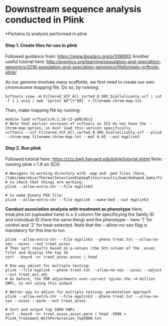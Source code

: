 # Downstream sequence analysis conducted in Plink
*Pertains to analysis performed in plink  


#### Step 1. Create files for use in plink 
Followed guidance from: https://www.biostars.org/p/109690/ 
Another useful tutorial here: http://evomics.org/learning/population-and-speciation-genomics/2016-population-and-speciation-genomics/fileformats-vcftools-plink/

As our genome involves many scaffolds, we first need to create our own chromosome mapping file. Do so, by running:
```
bcftools view -H Filtered_VCF_All_sorted_0.995_bialleliconly.vcf | cut -f 1 | uniq | awk '{print $0"\t"$0}' > filename.chrom-map.txt
```
Then, make mapping file by running:
```
module load vcftools/0.1.16-13-gd0c95c5
# Note that earlier versions of vcftools on SCG do not have the --chrom-map option, so must load this version specifically
vcftools --vcf Filtered_VCF_All_sorted_0.995_bialleliconly.vcf --plink --chrom-map filename.chrom-map.txt --maf 0.05 --out myplink3
```


#### Step 2. Run plink
Followed tutorial here: https://zzz.bwh.harvard.edu/plink/tutorial.shtml
Note: running plink v 1.9 on SCG 

```
# Navigate to working directory with .map and .ped files (here, /labs/emordeca/ThermalSelectionExpSeqFiles/results/bam/deduped_bams/filtered_VCF)
# to check that things are working:
plink --allow-extra-chr --file myplink3

# to make binary PED file:
plink --allow-extra-chr --file myplink --make-bed --out myplink3

```
**Conduct association analysis with treatment as phenotype**
Here, treat.phe.txt (uploaded here) is a 3 column file specificying the family ID and individual ID (here the same thing) and the phenotype-- here '1' for control and '2' for heat-selected. Note that the --allow-no-sex flag is mandatory for this line to run
```
plink --allow-extra-chr --file myplink3 --pheno treat.txt --allow-no-sex --assoc --out treat_assoc
# Then sort results based on p-values (the 9th column of the .assoc file) and display the top 10
sort --key=9 -nr treat_assoc.assoc | head

# One way adjust for multiple testing:
plink --file myplink --pheno treat.txt --allow-no-sex --assoc --adjust --out treat_ass_adj
# As before, the FDR adjustments over-correct (given the ~4 million SNPs, so not using this output

# Better way to adjust for multiple testing: permutation approach 
plink --allow-extra-chr --file myplink3 --pheno treat.txt --allow-no-sex --assoc --perm --out treat_assoc

# Sort and output top 5000 SNPs
sort --key=9 -nr treat_assoc.assoc.perm | head -5000 > Plink_Treatment_WithPermutation_Top5000.txt
```

